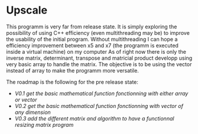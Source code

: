 # Upscale
This programm is very far from release state. It is simply exploring the possibility of using C++ efficiency (even multithreading may be) to improve the usability of the initial program.
Without multithreading I can hope a efficiency improvement between x5 and x7 (the programm is executed inside a virtual machine) on my computer
As of right now there is only the inverse matrix, determinant, transpose and matricial product developp using very basic array to handle the matrix. The objective is to be using the vector instead of array to make the programm more versatile.

The roadmap is the following for the pre release state:
 - *V0.1 get the basic mathematical function fonctionning with either array or vector*
 - *V0.2 get the basic mathematical function fonctionning with vector of any dimension*
 - *V0.3 add the different matrix and algorithm to have a functionnal resizing matrix program*
